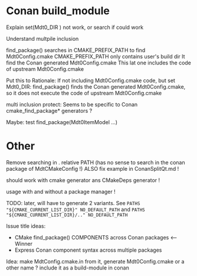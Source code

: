 
# Conan build_module

Explain set(Mdt0_DIR ) not work, or search if could work

Understand multpile inclusion

find_package() searches in CMAKE_PREFIX_PATH to find Mdt0Config.cmake
CMAKE_PREFIX_PATH only contains user's build dir
It find the Conan generated Mdt0Config.cmake
This lat one includes the code of upstream Mdt0Config.cmake

Put this to Rationale:
If not including Mdt0Config.cmake code, but set Mdt0_DIR:
find_package() finds the Conan generated Mdt0Config.cmake,
so it does not execute the code of upstream Mdt0Config.cmake

multi inclusion protect:
Seems to be specific to Conan cmake_find_package* generators ?

Maybe: test find_package(Mdt0ItemModel ...)

# Other

Remove searching in . relative PATH (has no sense to search in the conan package of MdtCMakeConfig !)
ALSO fix example in ConanSplitQt.md !

should work with cmake generator ans CMakeDeps generator !

usage with and without a package manager !

TODO: later, will have to generate 2 variants.
See `PATHS "${CMAKE_CURRENT_LIST_DIR}" NO_DEFAULT_PATH`
and `PATHS "${CMAKE_CURRENT_LIST_DIR}/.." NO_DEFAULT_PATH`

Issue title ideas:
- CMake find_package() COMPONENTS across Conan packages   <-- Winner
- Express Conan component syntax across multiple packages


Idea:
make MdtConfig.cmake.in
from it, generate Mdt0Config.cmake or a other name ?
include it as a build-module in conan
